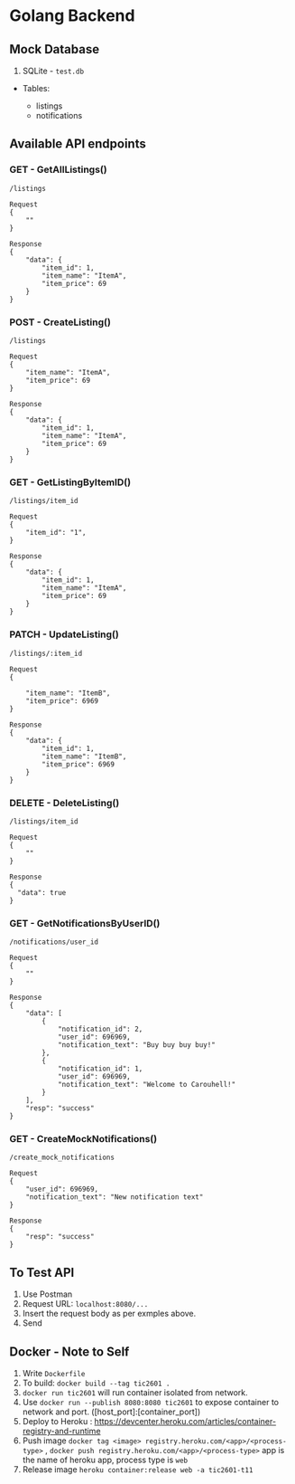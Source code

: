 <h1> Golang Backend </h1>

<h2>Mock Database</h2>

1. SQLite - `test.db`

- Tables: 

    - listings
    - notifications

<h2>Available API endpoints</h2>

<h3>GET - GetAllListings()</h3>

```
/listings

Request
{
    ""
}

Response
{
    "data": {
        "item_id": 1,
        "item_name": "ItemA",
        "item_price": 69
    }
}
```
	
<h3>POST - CreateListing()</h3>

```
/listings

Request
{
    "item_name": "ItemA",
    "item_price": 69
}

Response
{
    "data": {
        "item_id": 1,
        "item_name": "ItemA",
        "item_price": 69
    }
}

```
	
<h3>GET - GetListingByItemID()</h3>

```
/listings/item_id

Request
{
    "item_id": "1",
}

Response
{
    "data": {
        "item_id": 1,
        "item_name": "ItemA",
        "item_price": 69
    }
}
```
	
<h3>PATCH - UpdateListing()</h3>

```
/listings/:item_id

Request
{
    
    "item_name": "ItemB",
    "item_price": 6969
}

Response
{
    "data": {
        "item_id": 1,
        "item_name": "ItemB",
        "item_price": 6969
    }
}
```
	
<h3>DELETE - DeleteListing()</h3>

```
/listings/item_id

Request
{
    ""
}

Response
{
  "data": true
}
```

<h3>GET - GetNotificationsByUserID()</h3>

```
/notifications/user_id

Request
{
    ""
}

Response
{
    "data": [
        {
            "notification_id": 2,
            "user_id": 696969,
            "notification_text": "Buy buy buy buy!"
        },
        {
            "notification_id": 1,
            "user_id": 696969,
            "notification_text": "Welcome to Carouhell!"
        }
    ],
    "resp": "success"
}
```

<h3>GET - CreateMockNotifications()</h3>

```
/create_mock_notifications

Request
{
    "user_id": 696969,
    "notification_text": "New notification text"
}

Response
{
    "resp": "success"
}
```

<h2>To Test API</h2>

1. Use Postman<br>
2. Request URL: `localhost:8080/...`
3. Insert the request body as per exmples above.
4. Send

<h2>Docker - Note to Self</h2>

1. Write `Dockerfile`
2. To build: `docker build --tag tic2601 .`
3. `docker run tic2601` will run container isolated from network.
3. Use `docker run --publish 8080:8080 tic2601` to expose container to network and port. ([host_port]:[container_port])
4. Deploy to Heroku : https://devcenter.heroku.com/articles/container-registry-and-runtime
5. Push image `docker tag <image> registry.heroku.com/<app>/<process-type>` , `docker push registry.heroku.com/<app>/<process-type>` app is the name of heroku app, process type is `web` 
6. Release image `heroku container:release web -a tic2601-t11`